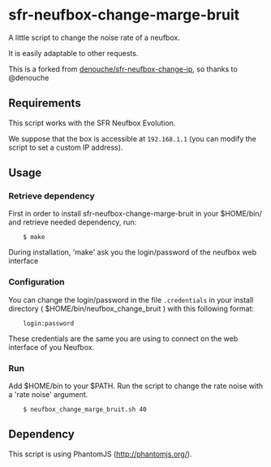 sfr-neufbox-change-marge-bruit
=====================
A little script to change the noise rate of a neufbox.

It is easily adaptable to other requests.

This is a forked from [denouche/sfr-neufbox-change-ip](https://github.com/denouche/sfr-neufbox-change-ip), so thanks to @denouche

Requirements
------------

This script works with the SFR Neufbox Evolution.

We suppose that the box is accessible at `192.168.1.1` (you can modify the script to set a custom IP address).

Usage
-----

### Retrieve dependency

First in order to install sfr-neufbox-change-marge-bruit in your $HOME/bin/ and retrieve needed dependency, run:
```
    $ make
```
During installation, 'make' ask you the login/password of the neufbox web interface

### Configuration

You can change the login/password in the file `.credentials` in your install directory ( $HOME/bin/neufbox_change_bruit ) with this following format:
```
    login:password
```
These credentials are the same you are using to connect on the web interface of you Neufbox.

### Run
Add $HOME/bin to your $PATH.
Run the script to change the rate noise with a 'rate noise' argument.
```
    $ neufbox_change_marge_bruit.sh 40
```

Dependency
-----

This script is using PhantomJS (http://phantomjs.org/).
